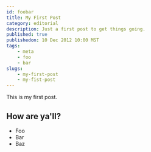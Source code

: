 ```yaml
---
id: foobar
title: My First Post
category: editorial
description: Just a first post to get things going.
published: true
publishedon: 10 Dec 2012 10:00 MST
tags:
    - meta
    - foo
    - bar
slugs:
    - my-first-post
    - my-fist-post
---
```

This is my first post.

## How are ya'll?

* Foo
* Bar
* Baz